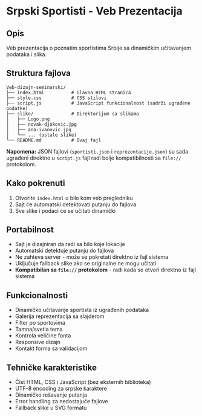 # Srpski Sportisti - Veb Prezentacija

## Opis
Veb prezentacija o poznatim sportistima Srbije sa dinamičkim učitavanjem podataka i slika.

## Struktura fajlova
```
Veb-dizajn-seminarski/
├── index.html          # Glavna HTML stranica
├── style.css           # CSS stilovi
├── script.js           # JavaScript funkcionalnost (sadrži ugrađene podatke)
├── slike/              # Direktorijum sa slikama
│   ├── Logo.png
│   ├── novak-djokovic.jpg
│   ├── ana-ivanovic.jpg
│   └── ... (ostale slike)
└── README.md           # Ovaj fajl
```

**Napomena:** JSON fajlovi (`sportisti.json` i `reprezentacije.json`) su sada ugrađeni direktno u `script.js` fajl radi bolje kompatibilnosti sa `file://` protokolom.

## Kako pokrenuti
1. Otvorite `index.html` u bilo kom veb pregledniku
2. Sajt će automatski detektovati putanju do fajlova
3. Sve slike i podaci će se učitati dinamički

## Portabilnost
- Sajt je dizajniran da radi sa bilo koje lokacije
- Automatski detektuje putanju do fajlova
- Ne zahteva server - može se pokretati direktno iz fajl sistema
- Uključuje fallback slike ako se originalne ne mogu učitati
- **Kompatibilan sa `file://` protokolom** - radi kada se otvori direktno iz fajl sistema

## Funkcionalnosti
- Dinamičko učitavanje sportista iz ugrađenih podataka
- Galerija reprezentacija sa slajderom
- Filter po sportovima
- Tamna/svetla tema
- Kontrola veličine fonta
- Responsive dizajn
- Kontakt forma sa validacijom

## Tehničke karakteristike
- Čist HTML, CSS i JavaScript (bez eksternih biblioteka)
- UTF-8 encoding za srpske karaktere
- Dinamičko rešavanje putanja
- Error handling za nedostajuće fajlove
- Fallback slike u SVG formatu
